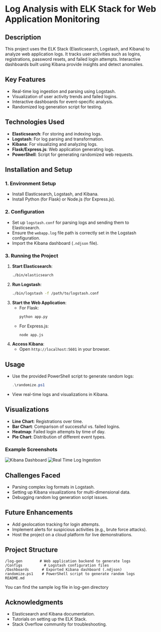 # Log Analysis with ELK Stack for Web Application Monitoring

## Description
This project uses the ELK Stack (Elasticsearch, Logstash, and Kibana) to analyze web application logs. It tracks user activities such as logins, registrations, password resets, and failed login attempts. Interactive dashboards built using Kibana provide insights and detect anomalies.

## Key Features
- Real-time log ingestion and parsing using Logstash.
- Visualization of user activity trends and failed logins.
- Interactive dashboards for event-specific analysis.
- Randomized log generation script for testing.

## Technologies Used
- **Elasticsearch**: For storing and indexing logs.
- **Logstash**: For log parsing and transformation.
- **Kibana**: For visualizing and analyzing logs.
- **Flask/Express.js**: Web application generating logs.
- **PowerShell**: Script for generating randomized web requests.

## Installation and Setup

### 1. Environment Setup
- Install Elasticsearch, Logstash, and Kibana.
- Install Python (for Flask) or Node.js (for Express.js).

### 2. Configuration
- Set up `logstash.conf` for parsing logs and sending them to Elasticsearch.
- Ensure the `webapp.log` file path is correctly set in the Logstash configuration.
- Import the Kibana dashboard (`.ndjson` file).

### 3. Running the Project
1. **Start Elasticsearch**:
   ```bash
   ./bin/elasticsearch
   ```
2. **Run Logstash**:
   ```bash
   ./bin/logstash -f /path/to/logstash.conf
   ```
3. **Start the Web Application**:
   - For Flask:
     ```bash
     python app.py
     ```
   - For Express.js:
     ```bash
     node app.js
     ```
4. **Access Kibana**:
   - Open `http://localhost:5601` in your browser.

## Usage
- Use the provided PowerShell script to generate random logs:
  ```powershell
  .\randomize.ps1
  ```
- View real-time logs and visualizations in Kibana.

## Visualizations
- **Line Chart**: Registrations over time.
- **Bar Chart**: Comparison of successful vs. failed logins.
- **Heatmap**: Failed login attempts by time of day.
- **Pie Chart**: Distribution of different event types.

### Example Screenshots
![Kibana Dashboard](https://i.imgur.com/AjQePEH.png)
![Real Time Log Ingestion](https://i.imgur.com/DA3k2zs.png)

## Challenges Faced
- Parsing complex log formats in Logstash.
- Setting up Kibana visualizations for multi-dimensional data.
- Debugging random log generation script issues.

## Future Enhancements
- Add geolocation tracking for login attempts.
- Implement alerts for suspicious activities (e.g., brute force attacks).
- Host the project on a cloud platform for live demonstrations.

## Project Structure
```
/log-gen        # Web application backend to generate logs
/Configs          # Logstash configuration files
/Dashboards      # Exported Kibana dashboard (.ndjson) 
randomize.ps1    # PowerShell script to generate random logs
README.md
```
You can find the sample log file in log-gen directory

## Acknowledgments
- Elasticsearch and Kibana documentation.
- Tutorials on setting up the ELK Stack.
- Stack Overflow community for troubleshooting.
